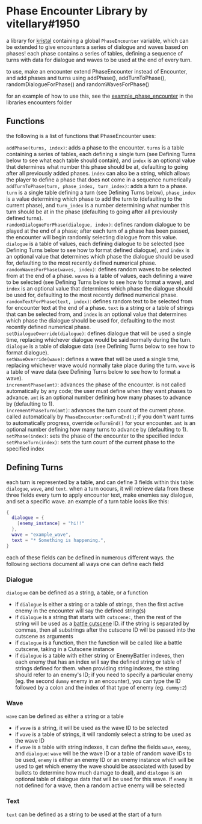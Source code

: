 # Phase Encounter Library by vitellary#1950

a library for [kristal](https://github.com/KristalTeam/Kristal) containing a global `PhaseEncounter` variable, which can be extended to give encounters a series of dialogue and waves based on phases! each phase contains a series of tables, defining a sequence of turns with data for dialogue and waves to be used at the end of every turn.

to use, make an encounter extend PhaseEncounter instead of Encounter, and add phases and turns using addPhase(), addTurnToPhase(), randomDialogueForPhase() and randomWavesForPhase()

for an example of how to use this, see the [example_phase_encounter](https://github.com/vitellaryjr/PhaseEncounters/blob/main/scripts/battle/encounters/example_phase_encounter.lua) in the libraries encounters folder

## Functions

the following is a list of functions that PhaseEncounter uses:

`addPhase(turns, index)`: adds a phase to the encounter. `turns` is a table containing a series of tables, each defining a single turn (see Defining Turns below to see what each table should contain), and `index` is an optional value that determines what number this phase should be at, defaulting to going after all previously added phases. `index` can also be a string, which allows the player to define a phase that does not come in a sequence numerically  
`addTurnToPhase(turn, phase_index, turn_index)`: adds a turn to a phase. `turn` is a single table defining a turn (see Defining Turns below), `phase_index` is a value determining which phase to add the turn to (defaulting to the current phase), and `turn_index` is a number determining what number this turn should be at in the phase (defaulting to going after all previously defined turns).  
`randomDialogueForPhase(dialogue, index)`: defines random dialogue to be played at the end of a phase; after each turn of a phase has been passed, the encounter will begin randomly selecting dialogue from this value. `dialogue` is a table of values, each defining dialogue to be selected (see Defining Turns below to see how to format defined dialogue), and `index` is an optional value that determines which phase the dialogue should be used for, defaulting to the most recently defined numerical phase.  
`randomWavesForPhase(waves, index)`: defines random waves to be selected from at the end of a phase. `waves` is a table of values, each defining a wave to be selected (see Defining Turns below to see how to format a wave), and `index` is an optional value that determines which phase the dialogue should be used for, defaulting to the most recently defined numerical phase.  
`randomTextForPhase(text, index)`: defines random text to be selected from for encounter text at the end of a phase. `text` is a string or a table of strings that can be selected from, and `index` is an optional value that determines which phase the dialogue should be used for, defaulting to the most recently defined numerical phase.  
`setDialogueOverride(dialogue)`: defines dialogue that will be used a single time, replacing whichever dialogue would be said normally during the turn. `dialogue` is a table of dialogue data (see Defining Turns below to see how to format dialogue).  
`setWaveOverride(wave)`: defines a wave that will be used a single time, replacing whichever wave would normally take place during the turn. `wave` is a table of wave data (see Defining Turns below to see how to format a wave).  
`incrementPhase(amt)`: advances the phase of the encounter. is not called automatically by any code; the user must define when they want phases to advance. `amt` is an optional number defining how many phases to advance by (defaulting to 1).  
`incrementPhaseTurn(amt)`: advances the turn count of the current phase. called automatically by `PhaseEncounter:onTurnEnd()`; if you don't want turns to automatically progress, override `onTurnEnd()` for your encounter. `amt` is an optional number defining how many turns to advance by (defaulting to 1).  
`setPhase(index)`: sets the phase of the encounter to the specified index  
`setPhaseTurn(index)`: sets the turn count of the current phase to the specified index  

## Defining Turns

each turn is represented by a table, and can define 3 fields within this table: `dialogue`, `wave`, and `text`. when a turn occurs, it will retrieve data from these three fields every turn to apply encounter text, make enemies say dialogue, and set a specific wave. an example of a turn table looks like this:

```lua
{
  dialogue = {
    [enemy_instance] = "hi!!"
  },
  wave = "example_wave",
  text = "* Something is happening.",
}
```

each of these fields can be defined in numerous different ways. the following sections document all ways one can define each field

### Dialogue

`dialogue` can be defined as a string, a table, or a function
* if `dialogue` is either a string or a table of strings, then the first active enemy in the encounter will say the defined string(s)  
* if `dialogue` is a string that starts with `cutscene:`, then the rest of the string will be used as a [battle cutscene](https://github.com/KristalTeam/Kristal/wiki/Cutscenes) ID. if the string is separated by commas, then all substrings after the cutscene ID will be passed into the cutscene as arguments
* if `dialogue` is a function, then the function will be called like a battle cutscene, taking in a Cutscene instance
* if `dialogue` is a table with either string or EnemyBattler indexes, then each enemy that has an index will say the defined string or table of strings defined for them. when providing string indexes, the string should refer to an enemy's ID; if you need to specify a particular enemy (eg. the second `dummy` enemy in an encounter), you can type the ID followed by a colon and the index of that type of enemy (eg. `dummy:2`)  

### Wave

`wave` can be defined as either a string or a table
* if `wave` is a string, it will be used as the wave ID to be selected
* if `wave` is a table of strings, it will randomly select a string to be used as the wave ID
* if `wave` is a table with string indexes, it can define the fields `wave`, `enemy`, and `dialogue`: `wave` will be the wave ID or a table of random wave IDs to be used, `enemy` is either an enemy ID or an enemy instance which will be used to get which enemy the wave should be associated with (used by bullets to determine how much damage to deal), and `dialogue` is an optional table of dialogue data that will be used for this wave. if `enemy` is not defined for a wave, then a random active enemy will be selected

### Text

`text` can be defined as a string to be used at the start of a turn
